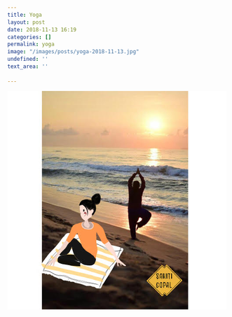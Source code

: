 ```yaml
---
title: Yoga
layout: post
date: 2018-11-13 16:19
categories: []
permalink: yoga
image: "/images/posts/yoga-2018-11-13.jpg"
undefined: ''
text_area: ''

---
```

![](/images/posts/yoga-2018-11-13.jpg)